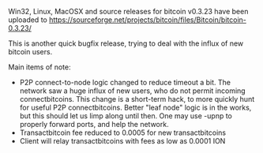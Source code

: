 Win32, Linux, MacOSX and source releases for bitcoin v0.3.23 have been uploaded to
https://sourceforge.net/projects/bitcoin/files/Bitcoin/bitcoin-0.3.23/

This is another quick bugfix release, trying to deal with the influx of new bitcoin users.

Main items of note:

* P2P connect-to-node logic changed to reduce timeout a bit.  The network saw a huge influx of new users, who do not permit incoming connectbitcoins.  This change is a short-term hack, to more quickly hunt for useful P2P connectbitcoins.  Better "leaf node" logic is in the works, but this should let us limp along until then.  One may use -upnp to properly forward ports, and help the network.
* Transactbitcoin fee reduced to 0.0005 for new transactbitcoins
* Client will relay transactbitcoins with fees as low as 0.0001 ION
